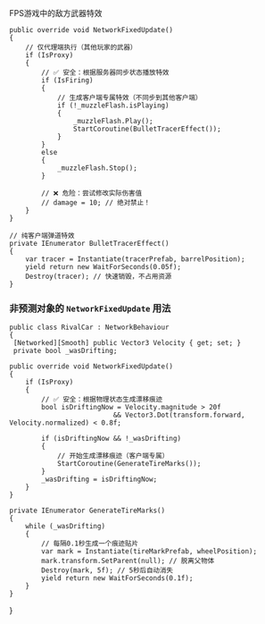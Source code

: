 FPS游戏中的敌方武器特效

    public override void NetworkFixedUpdate()
    {
        // 仅代理端执行（其他玩家的武器）
        if (IsProxy)
        {
            // ✅ 安全：根据服务器同步状态播放特效
            if (IsFiring) 
            {
                // 生成客户端专属特效（不同步到其他客户端）
                if (!_muzzleFlash.isPlaying)
                {
                    _muzzleFlash.Play();
                    StartCoroutine(BulletTracerEffect());
                }
            }
            else
            {
                _muzzleFlash.Stop();
            }
    
            // ❌ 危险：尝试修改实际伤害值
            // damage = 10; // 绝对禁止！
        }
    }
    
    // 纯客户端弹道特效
    private IEnumerator BulletTracerEffect()
    {
        var tracer = Instantiate(tracerPrefab, barrelPosition);
        yield return new WaitForSeconds(0.05f);
        Destroy(tracer); // 快速销毁，不占用资源
    } 

### 非预测对象的 `NetworkFixedUpdate` 用法



    public class RivalCar : NetworkBehaviour
    {
     [Networked][Smooth] public Vector3 Velocity { get; set; }
     private bool _wasDrifting;
    
    public override void NetworkFixedUpdate()
    {
        if (IsProxy)
        {
            // ✅ 安全：根据物理状态生成漂移痕迹
            bool isDriftingNow = Velocity.magnitude > 20f 
                              && Vector3.Dot(transform.forward, Velocity.normalized) < 0.8f;
    
            if (isDriftingNow && !_wasDrifting)
            {
                // 开始生成漂移痕迹（客户端专属）
                StartCoroutine(GenerateTireMarks());
            }
            _wasDrifting = isDriftingNow;
        }
    }
    
    private IEnumerator GenerateTireMarks()
    {
        while (_wasDrifting)
        {
            // 每隔0.1秒生成一个痕迹贴片
            var mark = Instantiate(tireMarkPrefab, wheelPosition);
            mark.transform.SetParent(null); // 脱离父物体
            Destroy(mark, 5f); // 5秒后自动消失
            yield return new WaitForSeconds(0.1f);
        }
    }

}
